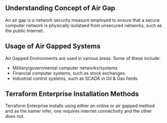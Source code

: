 ## Understanding Concept of Air Gap
An air gap is a network security measure employed to ensure that a secure computer network is physically isolataed from unsecured networks, such as the public Internet.
## Usage of Air Gapped Systems
Air Gapped Environments are used in various areas. Some of these include:
- Military/governmental computer networks/systems
- Financial computer systems, such as stock exchanges
- Industrial control systems, such as SCADA in Oil & Gas fields

## Terraform Enterprise Installation Methods
Terraform Enterprise installs using either an online or air gapped method and as the namer infer, one requires internet connectivity and the other does not. 
